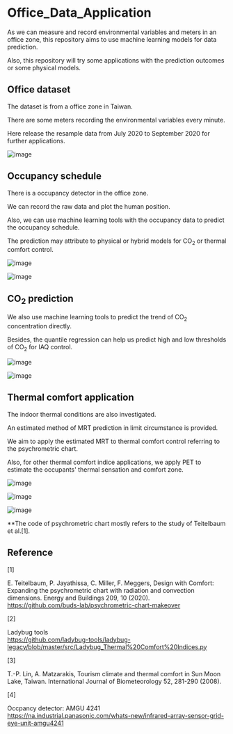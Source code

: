 # Office_Data_Application

As we can measure and record environmental variables and meters in an office zone, this repository aims to use machine learning models for data prediction.

Also, this repository will try some applications with the prediction outcomes or some physical models.



## Office dataset 

The dataset is from a office zone in Taiwan.

There are some meters recording the environmental variables every minute.

Here release the resample data from July 2020 to September 2020 for further applications.

![image](https://github.com/JackyWeng526/Office_Data_Application/blob/main/Images/Data_table.PNG)



## Occupancy schedule

There is a occupancy detector in the office zone.

We can record the raw data and plot the human position.

Also, we can use machine learning tools with the occupancy data to predict the occupancy schedule.

The prediction may attribute to physical or hybrid models for CO<sub>2</sub> or thermal comfort control.

![image](https://github.com/JackyWeng526/Office_Data_Application/blob/main/Images/Occ_sensor.png)

![image](https://github.com/JackyWeng526/Office_Data_Application/blob/main/Images/Occ_prediction.png)



## CO<sub>2</sub> prediction

We also use machine learning tools to predict the trend of CO<sub>2</sub> concentration directly.

Besides, the quantile regression can help us predict high and low thresholds of CO<sub>2</sub> for IAQ control.

![image](https://github.com/JackyWeng526/Office_Data_Application/blob/main/Images/CO2_prediction.png)

![image](https://github.com/JackyWeng526/Office_Data_Application/blob/main/Images/CO2_control.png)



## Thermal comfort application

The indoor thermal conditions are also investigated.

An estimated method of MRT prediction in limit circumstance is provided.

We aim to apply the estimated MRT to thermal comfort control referring to the psychrometric chart.

Also, for other thermal comfort indice applications, we apply PET to estimate the occupants' thermal sensation and comfort zone.

![image](https://github.com/JackyWeng526/Office_Data_Application/blob/main/Images/MRT_prediction.png)

![image](https://github.com/JackyWeng526/Office_Data_Application/blob/main/Images/Psychart_application.png)

![image](https://github.com/JackyWeng526/Office_Data_Application/blob/main/Images/PET_application.png)

**The code of psychrometric chart mostly refers to the study of Teitelbaum et al.[1].

## Reference
[1]

E. Teitelbaum, P. Jayathissa, C. Miller, F. Meggers, Design with Comfort: Expanding the psychrometric chart with radiation and convection dimensions. Energy and Buildings 209, 10 (2020).<br>
https://github.com/buds-lab/psychrometric-chart-makeover

[2]

Ladybug tools<br>
https://github.com/ladybug-tools/ladybug-legacy/blob/master/src/Ladybug_Thermal%20Comfort%20Indices.py

[3]

T.-P. Lin, A. Matzarakis, Tourism climate and thermal comfort in Sun Moon Lake, Taiwan. International Journal of Biometeorology 52, 281-290 (2008).

[4]

Occpancy detector: AMGU 4241<br>
https://na.industrial.panasonic.com/whats-new/infrared-array-sensor-grid-eye-unit-amgu4241
